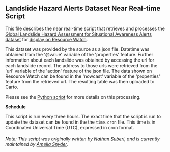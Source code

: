 ## Landslide Hazard Alerts Dataset Near Real-time Script
This file describes the near real-time script that retrieves and processes the [Global Landslide Hazard Assessment for Situational Awareness Alerts dataset](https://pmm.nasa.gov/applications/global-landslide-model) for [display on Resource Watch](https://resourcewatch.org/data/explore/dis012nrt-Landslide-Hazard-Alerts).

This dataset was provided by the source as a json file. Datetime was obtained from the '@value' variable of the 'properties' feature. Further information about each landslide was obtained by accessing the url for each landslide record. The address to those urls were retrieved from the 'url' variable of the 'action' feature of the json file. The data shown on Resource Watch can be found in the 'nowcast' variable of the 'properties' feature from the retrieved url. The resulting table was then uploaded to Carto.

Please see the [Python script](https://github.com/resource-watch/nrt-scripts/blob/master/dis_012_landslide_hazard_alerts/contents/src/__init__.py) for more details on this processing.

**Schedule**

This script is run every three hours. The exact time that the script is run to update the dataset can be found in the the `time.cron` file. This time is in Coordinated Universal Time (UTC), expressed in cron format.

###### Note: This script was originally written by [Nathan Suberi](mailto:nathan.suberi@wri.org), and is currently maintained by [Amelia Snyder](https://www.wri.org/profile/amelia-snyder).
